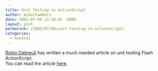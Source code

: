 ```yaml
---
title: Unit Testing in ActionScript
author: mikechambers
date: 2002-07-08 12:58:01 -0800
layout: post
permalink: /2002/07/08/unit-testing-in-actionscript/
categories:
  - General
---
```



[Robin Debreuil][1] has written a much needed article on unit testing Flash ActionScript.  
You can read the article [here][2].

 [1]: http://www.debreuil.com/
 [2]: http://www.debreuil.com/FrameworkDocs/UnitTestingOverview.htm
